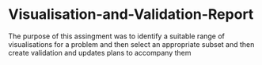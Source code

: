 # Visualisation-and-Validation-Report
The purpose of this assingment was to identify a suitable range of visualisations for a problem and then select an appropriate subset and then create validation and updates plans to accompany them
